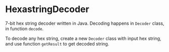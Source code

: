 # HexastringDecoder

7-bit hex string decoder written in Java. Decoding happens in ``Decoder`` class, in function ``decode``. 

To decode any hex string, create a new ``Decoder`` class with input hex string, and use function ``getResult`` to get decoded string.
